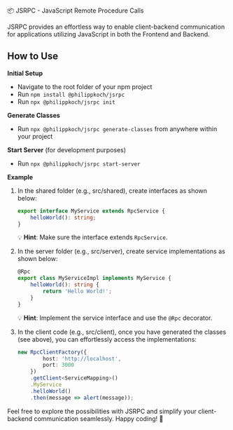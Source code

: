 📦 JSRPC - JavaScript Remote Procedure Calls

JSRPC provides an effortless way to enable client-backend communication for applications utilizing JavaScript in both the Frontend and Backend.

## How to Use

**Initial Setup**
- Navigate to the root folder of your npm project
- Run `npm install @philippkoch/jsrpc`
- Run `npx @philippkoch/jsrpc init`

**Generate Classes**
- Run `npx @philippkoch/jsrpc generate-classes` from anywhere within your project

**Start Server** (for development purposes)
- Run `npx @philippkoch/jsrpc start-server`

**Example**
1. In the shared folder (e.g., src/shared), create interfaces as shown below:
   ```typescript
   export interface MyService extends RpcService {
       helloWorld(): string;
   }
   ```
   💡 **Hint**: Make sure the interface extends `RpcService`.

2. In the server folder (e.g., src/server), create service implementations as shown below:
   ```typescript
   @Rpc
   export class MyServiceImpl implements MyService {
       helloWorld(): string {
           return 'Hello World!';
       }
   }
   ```
   💡 **Hint**: Implement the service interface and use the `@Rpc` decorator.

3. In the client code (e.g., src/client), once you have generated the classes (see above), you can effortlessly access the implementations:
   ```typescript
   new RpcClientFactory({
           host: 'http://localhost',
           port: 3000
       })
       .getClient<ServiceMapping>()
       .MyService
       .helloWorld()
       .then(message => alert(message));
   ```

Feel free to explore the possibilities with JSRPC and simplify your client-backend communication seamlessly. Happy coding! 🚀